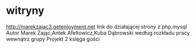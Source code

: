 # witryny
http://marekzajac3.getenjoyment.net
link do działającej strony z php,mysql
Autor Marek Zając,Antek Afeltowicz,Kuba Dąbrowski według rozkładu pracy wewnątrz grupy
Projekt 2 księga gości


